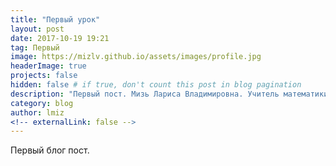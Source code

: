 ```yaml
---
title: "Первый урок"
layout: post
date: 2017-10-19 19:21
tag: Первый
image: https://mizlv.github.io/assets/images/profile.jpg
headerImage: true
projects: false
hidden: false # if true, don't count this post in blog pagination
description: "Первый пост. Мизь Лариса Владимировна. Учитель математики высшей категории."
category: blog
author: lmiz
<!-- externalLink: false -->
---
```


Первый блог пост.
